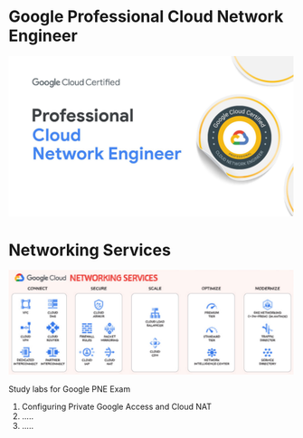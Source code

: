 # Google Professional Cloud Network Engineer


![img](pne.png)


# Networking Services

![img](networking.png)


Study labs for Google PNE Exam
1. Configuring Private Google Access and Cloud NAT
2. .....
3. .....